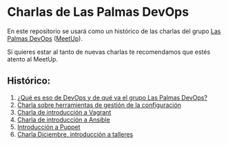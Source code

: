 # Charlas de Las Palmas DevOps

En este repositorio se usará como un histórico de las charlas del grupo [Las Palmas DevOps](https://groups.google.com/forum/#!forum/laspalmas-devops) ([MeetUp](http://www.meetup.com/Las-Palmas-DevOps/)).

Si quieres estar al tanto de nuevas charlas te recomendamos que estés atento al MeetUp.

## Histórico:

1. [¿Qué es eso de DevOps y de qué va el grupo Las Palmas DevOps?](20140205/README.md)
1. [Charla sobre herramientas de gestión de la configuración](20140305/README.md)
1. [Charla de introducción a Vagrant](20140402/README.md)
1. [Charla de introducción a Ansible](20140507/README.md)
1. [Introducción a Puppet](20140604/README.md)
1. [Charla Diciembre, introducción a talleres](20141203/README.md) 
